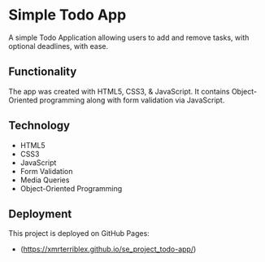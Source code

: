 # Simple Todo App

A simple Todo Application allowing users to add and remove tasks, with optional deadlines, with ease.

## Functionality

The app was created with HTML5, CSS3, & JavaScript. It contains Object-Oriented programming along with form validation via JavaScript.

## Technology

- HTML5
- CSS3
- JavaScript
- Form Validation
- Media Queries
- Object-Oriented Programming

## Deployment

This project is deployed on GitHub Pages:

- (https://xmrterriblex.github.io/se_project_todo-app/)
